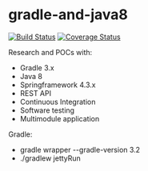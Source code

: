 # gradle-and-java8

[![Build Status](https://travis-ci.org/butcherless/gradle-and-java8.svg?branch=master)](https://travis-ci.org/butcherless/gradle-and-java8)
[![Coverage Status](https://coveralls.io/repos/github/butcherless/gradle-and-java8/badge.svg?branch=master)](https://coveralls.io/github/butcherless/gradle-and-java8?branch=master)

Research and POCs with:
- Gradle 3.x
- Java 8
- Springframework 4.3.x
- REST API
- Continuous Integration
- Software testing
- Multimodule application

Gradle:

- gradle wrapper --gradle-version 3.2
- ./gradlew jettyRun
